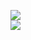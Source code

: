 [![](https://img.shields.io/badge/Made%20With-Github%20Spray-lightgrey.svg?style=for-the-badge&logo=github)](https://github.com/Annihil/github-spray#29730)  
[![](https://i.imgur.com/2DrTn0Z.gif)](https://github.com/Annihil/github-spray)